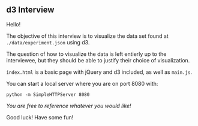 d3 Interview
---

Hello!

The objective of this interview is to visualize the data set found at ```./data/experiment.json``` using d3.

The question of how to visualize the data is left entierly up to the interviewee, but they should be able to justify their choice of visualization.

```index.html``` is a basic page with jQuery and d3 included, as well as ```main.js```.

You can start a local server where you are on port 8080 with:

```python -m SimpleHTTPServer 8080```

_You are free to reference whatever you would like!_

Good luck! Have some fun!
